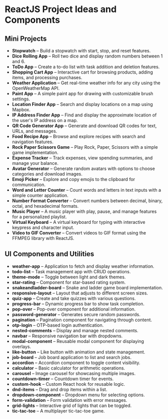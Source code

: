 # ReactJS Project Ideas and Components

## Mini Projects
- **Stopwatch** – Build a stopwatch with start, stop, and reset features.
- **Dice Rolling App** – Roll two dice and display random numbers between 1 and 6.
- **ToDo App** – Create a to-do list with task addition and deletion features.
- **Shopping Cart App** – Interactive cart for browsing products, adding items, and processing purchases.
- **Weather Application** – Get real-time weather info for any city using the OpenWeatherMap API.
- **Paint App** – A simple paint app for drawing with customizable brush settings.
- **Location Finder App** – Search and display locations on a map using Mapbox.
- **IP Address Finder App** – Find and display the approximate location of the user's IP address on a map.
- **QR Code Generator App** – Generate and download QR codes for text, URLs, and messages.
- **Food Recipe App** – Browse and explore recipes with search and navigation features.
- **Rock Paper Scissors Game** – Play Rock, Paper, Scissors with a simple game implementation.
- **Expense Tracker** – Track expenses, view spending summaries, and manage your balance.
- **Avatar Generator** – Generate random avatars with options to choose categories and download images.
- **Emoji Picker** – Explore and copy emojis to the clipboard for communication.
- **Word and Letter Counter** – Count words and letters in text inputs with a simple counter application.
- **Number Format Converter** – Convert numbers between decimal, binary, octal, and hexadecimal formats.
- **Music Player** – A music player with play, pause, and manage features for a personalized playlist.
- **Virtual Keyboard** – A virtual keyboard for typing with interactive keypress and character input.
- **Video to GIF Converter** – Convert videos to GIF format using the FFMPEG library with ReactJS.

## UI Components and Utilities
- **weather-app** – Application to fetch and display weather information.
- **todo-list** – Task management app with CRUD operations.
- **theme-mode** – Toggle between light and dark themes.
- **star-rating** – Component for star-based rating system.
- **snakeandladder-board** – Snake and ladder game board implementation.
- **responsive-layout** – Layout that adjusts to different screen sizes.
- **quiz-app** – Create and take quizzes with various questions.
- **progress-bar** – Dynamic progress bar to show task completion.
- **pop-over** – Pop-over component for additional information.
- **password-generator** – Generates secure random passwords.
- **pagination** – Pagination component for navigating through content.
- **otp-login** – OTP-based login authentication.
- **nested-comments** – Display and manage nested comments.
- **navbar** – Responsive navigation bar with dropdowns.
- **modal-component** – Reusable modal component for displaying overlays.
- **like-button** – Like button with animation and state management.
- **job-board** – Job board application to list and search jobs.
- **accordion** – Accordion component to toggle content visibility.
- **calculator** – Basic calculator for arithmetic operations.
- **carousel** – Image carousel for showcasing multiple images.
- **countdown-timer** – Countdown timer for events.
- **custom-hook** – Custom React hook for reusable logic.
- **dnd-items** – Drag and drop items within a list.
- **dropdown-component** – Dropdown menu for selecting options.
- **form-validation** – Form validation with error messages.
- **grid-lights** – Interactive grid of lights that can be toggled.
- **tic-tac-toe** – A multiplayer tic-tac-toe game.
